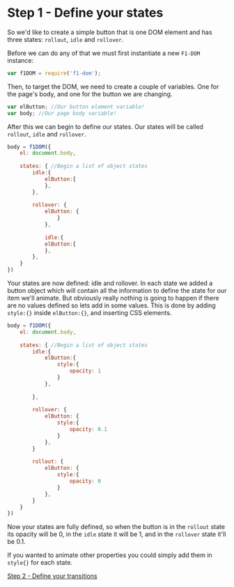 # Step 1 - Define your states

So we'd like to create a simple button that is one DOM element and has three states: `rollout`, `idle` and `rollover`.

Before we can do any of that we must first instantiate a new `F1-DOM` instance:

```javascript
var f1DOM = require('f1-dom');
```

Then, to target the DOM, we need to create a couple of variables. One for the page's body, and one for the button we are changing.

```javascript
var elButton; //Our button element variable!
var body; //Our page body variable!
```

After this we can begin to define our states. Our states will be called `rollout`, `idle` and `rollover`.
```javascript
body = f1DOM({
	el: document.body,
	
	states: { //Begin a list of object states
		idle:{
			elButton:{
			},
		},
	
		rollover: {
			elButton: {
				}
			},
			
			idle:{
			elButton:{
			},
		},
	}
})
```

Your states are now defined: idle and rollover. In each state we added a button object which will contain all the information to define the state for our item we'll animate. But obviously really nothing is going to happen if there are no values defined so lets add in some values. This is done by adding `style:{}` inside `elButton:{}`, and inserting CSS elements.

```javascript
body = f1DOM({
	el: document.body,
	
	states: { //Begin a list of object states
		idle:{
			elButton:{
				style:{
					opacity: 1
				}
			},
			
		},
		
		rollover: {
			elButton: {
				style:{
					opacity: 0.1
				}
			},
		}
		
		rollout: {
			elButton: {
				style:{
					opacity: 0
				}
			},
		}
	}
})
```

Now your states are fully defined, so when the button is in the `rollout` state its opacity will be 0, in the `idle` state it will be 1, and in the `rollover` state it'll be 0.1.

If you wanted to animate other properties you could simply add them in `style{}` for each state.

[Step 2 - Define your transitions](step2.md)
